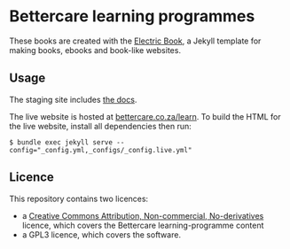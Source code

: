 # Bettercare learning programmes

These books are created with the [Electric Book](http://electricbook.works), a Jekyll template for making books, ebooks and book-like websites.

## Usage

The staging site includes [the docs](https://fireandlion.github.io/learn/docs/).

The live website is hosted at [bettercare.co.za/learn](http://bettercare.co.za/learn). To build the HTML for the live website, install all dependencies then run:

```
$ bundle exec jekyll serve --config="_config.yml,_configs/_config.live.yml"
```

## Licence

This repository contains two licences:

- a [Creative Commons Attribution, Non-commercial, No-derivatives](https://creativecommons.org/licenses/by-nc-nd/3.0/) licence, which covers the Bettercare learning-programme content
- a GPL3 licence, which covers the software.
